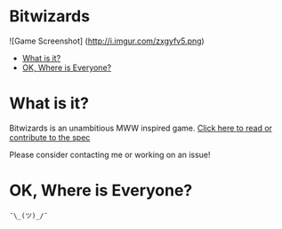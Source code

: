 Bitwizards
=======

![Game Screenshot]
(http://i.imgur.com/zxgyfv5.png)

<!-- START doctoc generated TOC please keep comment here to allow auto update -->
<!-- DON'T EDIT THIS SECTION, INSTEAD RE-RUN doctoc TO UPDATE -->


- [What is it?](#what-is-it)
- [OK, Where is Everyone?](#ok-where-is-everyone)

<!-- END doctoc generated TOC please keep comment here to allow auto update -->

# What is it?
Bitwizards is an unambitious MWW inspired game.
[Click here to read or contribute to the spec](/spec.md)

Please consider contacting me or working on an issue!

# OK, Where is Everyone?

`¯\_(ツ)_/¯`
